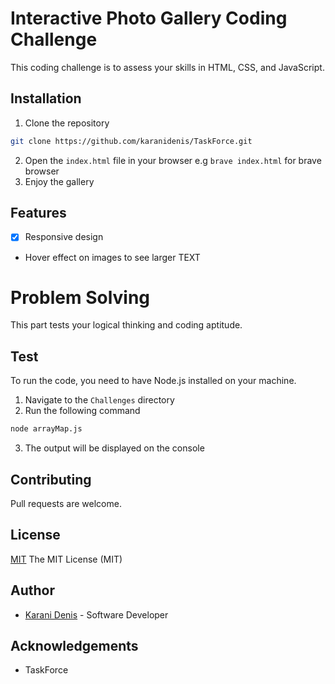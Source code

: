 # Interactive Photo Gallery Coding Challenge
This coding challenge is to assess your skills in HTML, CSS, and JavaScript.

## Installation
1. Clone the repository
```bash
git clone https://github.com/karanidenis/TaskForce.git
```
2. Open the `index.html` file in your browser
e.g ```brave index.html``` for brave browser
3. Enjoy the gallery

## Features
- [x] Responsive design
- Hover effect on images to see larger TEXT

# Problem Solving
This part tests your logical thinking and coding aptitude. 

## Test
To run the code, you need to have Node.js installed on your machine.
1. Navigate to the `Challenges` directory
2. Run the following command
```bash
node arrayMap.js
```
3. The output will be displayed on the console

## Contributing
Pull requests are welcome.

## License
[MIT](https://choosealicense.com/licenses/mit/) The MIT License (MIT)

## Author
- [Karani Denis](mailto:karanidenisw@gmail.com) - Software Developer

## Acknowledgements
- TaskForce
